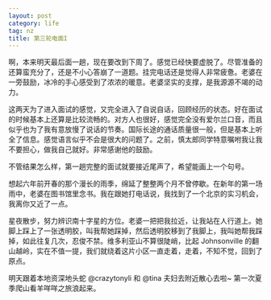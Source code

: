 ```yaml
---
layout: post
category: life
tag: nz
title: 第三轮电面I
---
```


啊，本来明天最后面一趟，现在要改到下周了。感觉已经快要虚脱了。尽管准备的还算蛮充分了，还是不小心答崩了一道题。挂完电话还是觉得人非常疲惫。老婆在一旁鼓励，冰冷的手心感受到了浓浓的暖意。老婆坚实的支撑，是我源源不竭的动力。

这两天为了进入面试的感觉，又完全进入了自说自话，回顾经历的状态。好在面试的时候基本上还算是比较流畅的。对方人也很好，感觉完全没有爱尔兰口音，而且似乎也为了我有意放慢了说话的节奏。国际长途的通话质量很一般，但是基本上听全了信息。感觉语言似乎不会是很大的问题了。之前，慎太郎同学特意嘱咐我让我不要担心，做我自己就好。非常感谢他的鼓励。

不管结果怎么样，第一趟完整的面试就要接近尾声了，希望能画上一个句号。

想起六年前开春的那个漫长的雨季，绵延了整整两个月不曾停歇。在新年的第一场雨中，老婆在图书馆里念书。我在跟她打电话说，我找到了一个北京的实习机会，我离你又近了一点。

星夜散步，努力辨识南十字星的方位。老婆一把把我拉近，让我站在人行道上。她脚上踩上了一张透明胶，叫我帮她踩掉，然后透明胶移到了我脚上，我叫她帮我踩掉，如此往复几次，忍俊不禁。维多利亚山不算很陡峭，比起 Johnsonville 的翻山越岭，实在不值一提，我们就绕着这片小区一直走着，走着，不知不觉，回到了原点。

明天跟着本地资深地头蛇 @crazytonyli 和 @tina 夫妇去附近散心去啦~ 第一次夏季爬山看羊咩咩之旅浪起来。
